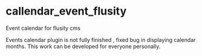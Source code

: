 # callendar_event_flusity
Event calendar for flusity cms
<p>Events calendar plugin is not fully finished , fixed bug in displaying calendar months. This work can be developed for everyone personally.</p>

